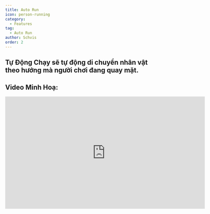 ```yaml
---
title: Auto Run
icon: person-running
category:
  - Features
tag:
  - Auto Run
author: Schvis
order: 2
---
```


## Tự Động Chạy sẽ tự động di chuyển nhân vật theo hướng mà người chơi đang quay mặt.

## Video Minh Hoạ:

<div class="iframe-container"><iframe width="640" height="360" src="https://www.youtube.com/embed/BLDhPBMs7Es?list=PL5eI1Tb64p56g27qfYk7VuFTz4FK6YrKa" title="Korepi - Auto Run" frameborder="0" allow="accelerometer; autoplay; clipboard-write; encrypted-media; gyroscope; picture-in-picture; web-share" allowfullscreen></iframe></div>

